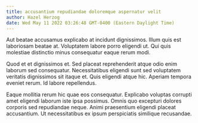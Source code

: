 ```yaml
---
title: accusantium repudiandae doloremque aspernatur velit
author: Hazel Herzog
date: Wed May 11 2022 03:26:48 GMT-0400 (Eastern Daylight Time)
---
```

Aut beatae accusamus explicabo at incidunt dignissimos. Illum quis est laboriosam beatae at. Voluptatem labore porro eligendi ut. Qui quis molestiae distinctio minus consequatur eaque rerum modi.

 Quod et et dignissimos et. Sed placeat reprehenderit atque odio enim laborum sed consequatur. Necessitatibus eligendi sunt sed voluptatem veritatis dignissimos sit itaque et. Quis eligendi atque hic. Aperiam tempora eveniet rerum. Id labore repellendus.

 Eaque mollitia rerum hic quae eos consequatur. Explicabo voluptas corrupti amet eligendi laborum iste ipsa possimus. Omnis quo excepturi dolores corporis sed repudiandae neque. Animi praesentium eligendi placeat accusantium. Ut necessitatibus ex ipsum perspiciatis similique recusandae.